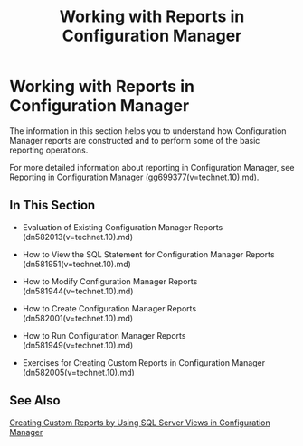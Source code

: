 ﻿---
title: Working with Reports in Configuration Manager
TOCTitle: Working with Reports in Configuration Manager
ms:assetid: 24d2de77-2349-4d19-8f2b-4aefe034b6e8
ms:mtpsurl: https://technet.microsoft.com/en-us/library/Dn581948(v=TechNet.10)
ms:contentKeyID: 60772017
ms.date: 04/15/2019
mtps_version: v=TechNet.10
---

<div data-xmlns="http://www.w3.org/1999/xhtml">

<div class="topic">

<div>

# Working with Reports in Configuration Manager

</div>

<div id="mainSection">

<div id="mainBody">

<div class="introduction">

The information in this section helps you to understand how Configuration Manager reports are constructed and to perform some of the basic reporting operations.

For more detailed information about reporting in Configuration Manager, see Reporting in Configuration Manager (gg699377\(v=technet.10\).md).

</div>

<div>

## In This Section

<div class="section">

  - Evaluation of Existing Configuration Manager Reports (dn582013\(v=technet.10\).md)

  - How to View the SQL Statement for Configuration Manager Reports (dn581951\(v=technet.10\).md)

  - How to Modify Configuration Manager Reports (dn581944\(v=technet.10\).md)

  - How to Create Configuration Manager Reports (dn582001\(v=technet.10\).md)

  - How to Run Configuration Manager Reports (dn581949\(v=technet.10\).md)

  - Exercises for Creating Custom Reports in Configuration Manager (dn582005\(v=technet.10\).md)

</div>

</div>

<div>

## See Also

[Creating Custom Reports by Using SQL Server Views in Configuration Manager](creating-custom-reports-using-sql-server-views.md)  

</div>

</div>

</div>

</div>

</div>

